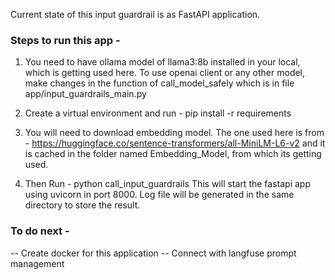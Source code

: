 Current state of this input guardrail is as FastAPI application.

### Steps to run this app -

1. You need to have ollama model of llama3:8b installed in your local, which is getting used here.
To use openai client or any other model, make changes in the function of call_model_safely which is in file app/input_guardrails_main.py 

2. Create a virtual environment and run - pip install -r requirements

3. You will need to download embedding model. The one used here is from - https://huggingface.co/sentence-transformers/all-MiniLM-L6-v2 and it is cached in the folder named Embedding_Model, from which its getting used.

4. Then Run - python call_input_guardrails
This will start the fastapi app using uvicorn in port 8000. Log file will be generated in the same directory to store the result.


### To do next -
-- Create docker for this application
-- Connect with langfuse prompt management
